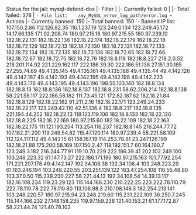 Status for the jail: mysql-defend-dos
|- Filter
|  |- Currently failed:	0
|  |- Total failed:	378
|  `- File list:	/my_MySQL_error_log_path/error.log
`- Actions
   |- Currently banned:	150
   |- Total banned:	150
   `- Banned IP list:	107.150.2.86 112.126.82.35 116.1.237.19 123.249.0.134 123.249.45.172 14.17.66.135 171.92.208.74 180.97.215.16 180.97.215.55 180.97.239.10 182.18.22.131 182.18.22.136 182.18.22.174 182.18.22.179 182.18.22.18 182.18.72.129 182.18.72.13 182.18.72.130 182.18.72.131 182.18.72.133 182.18.72.134 182.18.72.135 182.18.72.136 182.18.72.65 182.18.72.66 182.18.72.67 182.18.72.75 182.18.72.76 182.18.8.118 182.18.8.227 218.2.0.52 218.201.114.92 221.229.162.117 222.186.39.30 222.186.51.138 27.151.30.185 27.255.74.69 49.4.135.145 49.4.135.161 49.4.135.186 49.4.135.44 49.4.142.126 49.4.142.187 49.4.142.193 49.4.142.195 49.4.142.198 49.4.142.233 49.4.143.176 49.4.143.195 49.4.143.196 198.55.103.140 182.18.8.134 182.18.8.13 182.18.8.136 182.18.8.137 182.18.8.231 58.62.206.214 182.18.8.138 58.221.58.117 222.186.58.182 111.73.45.121 172.82.187.62 182.18.21.84 182.18.8.129 182.18.22.162 91.211.2.16 182.18.22.171 123.249.24.233 182.18.22.117 123.249.42.110 42.51.136.4 182.18.8.217 182.18.8.135 221.194.44.252 182.18.22.13 118.123.119.106 182.18.8.133 182.18.22.126 182.18.8.225 182.18.22.169 180.97.215.60 182.18.22.109 182.18.22.163 182.18.22.175 111.121.193.254 113.254.116.237 182.18.8.145 216.244.77.72 107.182.21.200 119.249.54.82 115.47.120.114 180.97.239.4 58.221.58.109 112.124.117.112 49.4.143.15 61.158.167.19 114.253.78.81 23.247.126.199 182.18.21.88 175.200.58.169 107.150.2.47 118.192.151.7 60.164.190.7 123.249.3.182 216.244.77.91 119.10.70.229 222.186.39.41 202.102.249.100 103.248.223.32 61.147.73.27 222.186.171.195 180.97.215.163 101.77.92.254 171.221.207.178 49.4.142.147 192.34.108.38 192.34.108.4 103.248.223.29 61.163.246.194 103.248.220.55 203.251.139.122 183.47.254.108 116.55.48.80 103.37.0.50 115.239.230.227 58.221.44.13 192.34.108.54 14.39.13.117 182.16.108.234 119.23.29.123 115.144.166.230 210.222.25.223 222.78.110.79 222.78.110.78 222.78.110.80 113.106.98.3 210.108.146.3 182.254.213.141 103.248.220.57 180.97.215.94 23.248.219.60 115.231.222.109 36.250.7.245 115.144.166.232 27.148.158.235 119.97.159.236 121.40.153.21 61.177.172.87 58.221.44.74 121.40.78.103

